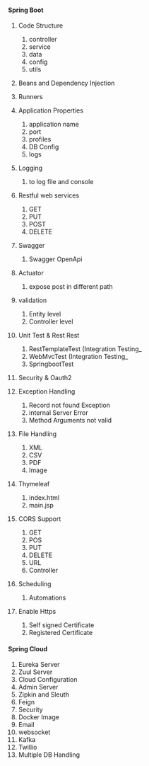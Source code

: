 #### Spring Boot
1. Code Structure
    1. controller
    2. service
    3. data
    4. config
    5. utils
2. Beans and Dependency Injection
3. Runners
4. Application Properties
    1. application name
    2. port
    3. profiles
    4. DB Config
    5. logs
5. Logging
    1. to log file and console
6. Restful web services
    1. GET
    2. PUT
    3. POST
    4. DELETE
7. Swagger
    1. Swagger OpenApi
8. Actuator
    1. expose post in different path
9. validation
    1. Entity level
    2. Controller level
10. Unit Test & Rest Rest
    1. RestTemplateTest (Integration Testing_
    2. WebMvcTest  (Integration Testing_
    3. SpringbootTest
11. Security & Oauth2

12. Exception Handling
    1. Record not found Exception
    2. internal Server Error
    3. Method Arguments not valid
13. File Handling
    1. XML
    2. CSV
    3. PDF
    4. Image
14. Thymeleaf
    1. index.html
    2. main.jsp
15. CORS Support
    1. GET
    2. POS
    3. PUT
    4. DELETE
    5. URL
    6. Controller
16. Scheduling
    1. Automations
12. Enable Https
    1. Self signed Certificate
    2. Registered Certificate
    
#### Spring Cloud
1. Eureka Server
2. Zuul Server
3. Cloud Configuration
4. Admin Server
5. Zipkin and Sleuth
6. Feign
7. Security
19. Docker Image
21. Email
23. websocket
24. Kafka
25. Twillio
27. Multiple DB Handling